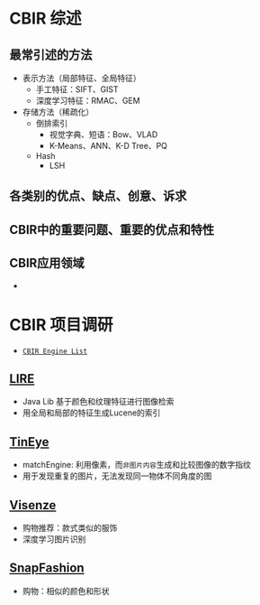 # CBIR 综述

## 最常引述的方法
* 表示方法（局部特征、全局特征）
  * 手工特征：SIFT、GIST
  * 深度学习特征：RMAC、GEM
* 存储方法（稀疏化）
  * 倒排索引
    * 视觉字典、短语：Bow、VLAD
    * K-Means、ANN、K-D Tree、PQ
  * Hash
    * LSH

## 各类别的优点、缺点、创意、诉求

## CBIR中的重要问题、重要的优点和特性

## CBIR应用领域

* 



# CBIR 项目调研

* [`CBIR Engine List`](https://en.wikipedia.org/wiki/List_of_CBIR_engines) 

## [LIRE](http://www.lire-project.net/)

* Java Lib 基于颜色和纹理特征进行图像检索
* 用全局和局部的特征生成Lucene的索引

## [TinEye](https://tineye.com/)

* matchEngine: 利用像素，而`非图片内容`生成和比较图像的数字指纹
* 用于发现重复的图片，无法发现同一物体不同角度的图

## [Visenze](https://www.visenze.com/)
* 购物推荐：款式类似的服饰
* 深度学习图片识别

## [SnapFashion](https://www.snapfashion.com)
* 购物：相似的颜色和形状
